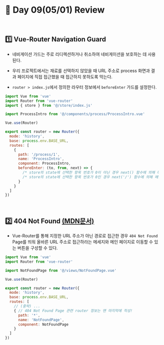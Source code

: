 # :page_facing_up: Day 09(05/01) Review

<br>

## :one: Vue-Router Navigation Guard

- 네비게이션 가드는 주로 리디렉션하거나 취소하여 네비게이션을 보호하는 데 사용된다.

- 우리 프로젝트에서는 재료를 선택하지 않았을 때 URL 주소로 process 화면과 결과 페이지에 직접 접근했을 때 접근하지 못하도록 막는다.
- `router > index.js`에서 정의한 라우터 정보에서 `beforeEnter` 가드를 설정한다.

```javascript
import Vue from 'vue'
import Router from 'vue-router'
import { store } from '@/store/index.js'

import ProcessIntro from '@/components/process/ProcessIntro.vue'

Vue.use(Router)

export const router = new Router({
  mode: 'history',
  base: process.env.BASE_URL,
  routes: [
    {
      path: '/process/1',
      name: 'ProcessIntro',
      component: ProcessIntro,
      beforeEnter: (to, from, next) => {
        /* store의 state에 선택한 항목 번호가 0이 아닌 경우 next() 함수에 의해 다음 페이지로 이동*/
        /* store의 state에 선택한 항목 번호가 0인 경우 next('/') 함수에 의해 메인 페이지로 이동 */
      }
    }
  ]
})
```

<br>

## :two: 404 Not Found <a href="https://developer.mozilla.org/ko/docs/Web/HTTP/Status/404" target="_blank">(MDN문서)</a>

- Vue-Router를 통해 지정한 URL 주소가 아닌 경로로 접근한 경우 `404 Not Found` Page를 띄워 올바른 URL 주소로 접근하라는 메세지와 메인 페이지로 이동할 수 있는 버튼을 구성할 수 있다.

```javascript
import Vue from 'vue'
import Router from 'vue-router'

import NotFoundPage from '@/views/NotFoundPage.vue'

Vue.use(Router)

export const router = new Router({
  mode: 'history',
  base: process.env.BASE_URL,
  routes: [
    // (중략) ...
    { // 404 Not Found Page 관련 router 정보는 맨 마지막에 작성!
      path: '*',
      name: 'NotFoundPage',
      component: NotFoundPage
    }
  ]
})
```
